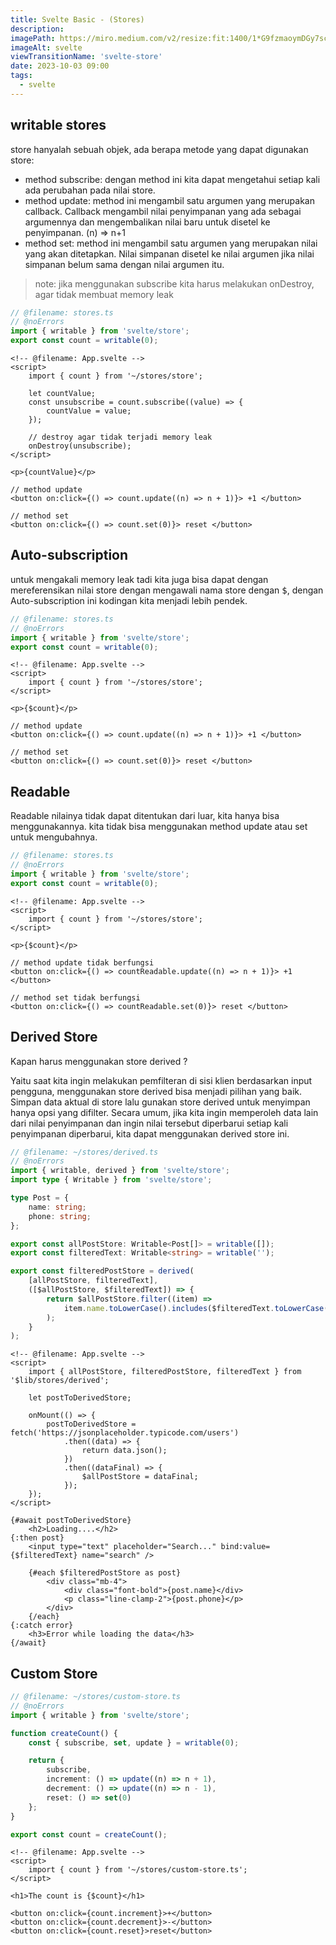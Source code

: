 ```yaml
---
title: Svelte Basic - (Stores)
description:
imagePath: https://miro.medium.com/v2/resize:fit:1400/1*G9fzmaoymDGy7scbkgpC7A.png
imageAlt: svelte
viewTransitionName: 'svelte-store'
date: 2023-10-03 09:00
tags:
  - svelte
---
```


## writable stores

store hanyalah sebuah objek, ada berapa metode yang dapat digunakan store:

- method subscribe: dengan method ini kita dapat mengetahui setiap kali ada perubahan pada nilai store.
- method update: method ini mengambil satu argumen yang merupakan callback. Callback mengambil nilai penyimpanan yang ada sebagai argumennya dan mengembalikan nilai baru untuk disetel ke penyimpanan. (n) => n+1
- method set: method ini mengambil satu argumen yang merupakan nilai yang akan ditetapkan. Nilai simpanan disetel ke nilai argumen jika nilai simpanan belum sama dengan nilai argumen itu.

<blockquote>
note: jika menggunakan subscribe kita harus melakukan onDestroy, agar tidak membuat memory leak
</blockquote>

```ts
// @filename: stores.ts
// @noErrors
import { writable } from 'svelte/store';
export const count = writable(0);
```

```svelte
<!-- @filename: App.svelte -->
<script>
	import { count } from '~/stores/store';

	let countValue;
	const unsubscribe = count.subscribe((value) => {
		countValue = value;
	});

	// destroy agar tidak terjadi memory leak
	onDestroy(unsubscribe);
</script>

<p>{countValue}</p>

// method update
<button on:click={() => count.update((n) => n + 1)}> +1 </button>

// method set
<button on:click={() => count.set(0)}> reset </button>
```

## Auto-subscription

untuk mengakali memory leak tadi kita juga bisa dapat dengan mereferensikan nilai store dengan mengawali nama store dengan <kbd>$</kbd>, dengan Auto-subscription ini kodingan kita menjadi lebih pendek.

```ts
// @filename: stores.ts
// @noErrors
import { writable } from 'svelte/store';
export const count = writable(0);
```

```svelte
<!-- @filename: App.svelte -->
<script>
	import { count } from '~/stores/store';
</script>

<p>{$count}</p>

// method update
<button on:click={() => count.update((n) => n + 1)}> +1 </button>

// method set
<button on:click={() => count.set(0)}> reset </button>
```

## Readable

Readable nilainya tidak dapat ditentukan dari luar, kita hanya bisa menggunakannya. kita tidak bisa menggunakan method update atau set untuk mengubahnya.

```ts
// @filename: stores.ts
// @noErrors
import { writable } from 'svelte/store';
export const count = writable(0);
```

```svelte
<!-- @filename: App.svelte -->
<script>
	import { count } from '~/stores/store';
</script>

<p>{$count}</p>

// method update tidak berfungsi
<button on:click={() => countReadable.update((n) => n + 1)}> +1 </button>

// method set tidak berfungsi
<button on:click={() => countReadable.set(0)}> reset </button>
```

## Derived Store

Kapan harus menggunakan store derived ? <br/>

Yaitu saat kita ingin melakukan pemfilteran di sisi klien berdasarkan input pengguna, menggunakan store derived bisa menjadi pilihan yang baik. Simpan data aktual di store lalu gunakan store derived untuk menyimpan hanya opsi yang difilter. Secara umum, jika kita ingin memperoleh data lain dari nilai penyimpanan dan ingin nilai tersebut diperbarui setiap kali penyimpanan diperbarui, kita dapat menggunakan derived store ini.

```ts
// @filename: ~/stores/derived.ts
// @noErrors
import { writable, derived } from 'svelte/store';
import type { Writable } from 'svelte/store';

type Post = {
	name: string;
	phone: string;
};

export const allPostStore: Writable<Post[]> = writable([]);
export const filteredText: Writable<string> = writable('');

export const filteredPostStore = derived(
	[allPostStore, filteredText],
	([$allPostStore, $filteredText]) => {
		return $allPostStore.filter((item) =>
			item.name.toLowerCase().includes($filteredText.toLowerCase())
		);
	}
);
```

```svelte
<!-- @filename: App.svelte -->
<script>
	import { allPostStore, filteredPostStore, filteredText } from '$lib/stores/derived';

	let postToDerivedStore;

	onMount(() => {
		postToDerivedStore = fetch('https://jsonplaceholder.typicode.com/users')
			.then((data) => {
				return data.json();
			})
			.then((dataFinal) => {
				$allPostStore = dataFinal;
			});
	});
</script>

{#await postToDerivedStore}
	<h2>Loading....</h2>
{:then post}
	<input type="text" placeholder="Search..." bind:value={$filteredText} name="search" />

	{#each $filteredPostStore as post}
		<div class="mb-4">
			<div class="font-bold">{post.name}</div>
			<p class="line-clamp-2">{post.phone}</p>
		</div>
	{/each}
{:catch error}
	<h3>Error while loading the data</h3>
{/await}
```

## Custom Store

```ts
// @filename: ~/stores/custom-store.ts
// @noErrors
import { writable } from 'svelte/store';

function createCount() {
	const { subscribe, set, update } = writable(0);

	return {
		subscribe,
		increment: () => update((n) => n + 1),
		decrement: () => update((n) => n - 1),
		reset: () => set(0)
	};
}

export const count = createCount();
```

```svelte
<!-- @filename: App.svelte -->
<script>
	import { count } from '~/stores/custom-store.ts';
</script>

<h1>The count is {$count}</h1>

<button on:click={count.increment}>+</button>
<button on:click={count.decrement}>-</button>
<button on:click={count.reset}>reset</button>
```
